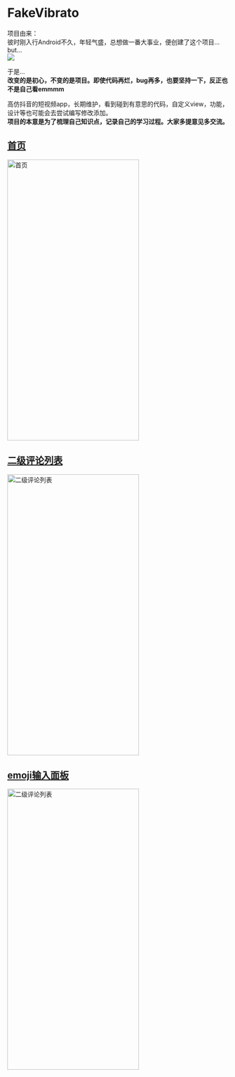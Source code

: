 # FakeVibrato
项目由来：  
彼时刚入行Android不久，年轻气盛，总想做一番大事业，便创建了这个项目...  
but...  
<img src="https://github.com/chen188669/FakeVibrato/blob/master/images/783a806a81b4e6e3075d0eb1c3a58a1.jpg" />  
 
 
于是...  
**改变的是初心，不变的是项目。即使代码再烂，bug再多，也要坚持一下，反正也不是自己看emmmm**
 
高仿抖音的短视频app，长期维护，看到碰到有意思的代码，自定义view，功能，设计等也可能会去尝试编写修改添加。  
**项目的本意是为了梳理自己知识点，记录自己的学习过程。大家多提意见多交流。**  

## [首页](https://github.com/chen188669/FakeVibrato/blob/master/app/src/main/java/com/chen/fakevibrato/ui/home/view/HomeFragment.java)  
<img src="https://github.com/chen188669/FakeVibrato/blob/master/images/1563347927348.gif" width="300" height="640" alt="首页"/>  

## [二级评论列表](https://github.com/chen188669/FakeVibrato/blob/master/app/src/main/java/com/chen/fakevibrato/widget/CommentDialog.java)  
<img src="https://github.com/chen188669/FakeVibrato/blob/master/images/1563348259710.gif" width="300" height="640" alt="二级评论列表"/>  

## [emoji输入面板](https://github.com/chen188669/FakeVibrato/blob/master/app/src/main/java/com/chen/fakevibrato/widget/emojipanel/EmojiActivity.java)  
<img src="https://github.com/chen188669/FakeVibrato/blob/master/images/1563348452350.gif" width="300" height="640" alt="二级评论列表"/>
